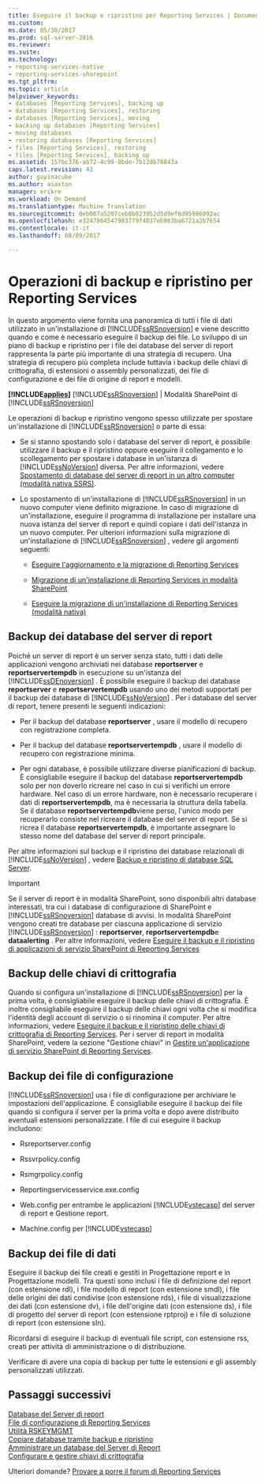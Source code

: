 ```yaml
---
title: Eseguire il backup e ripristino per Reporting Services | Documenti Microsoft
ms.custom: 
ms.date: 05/30/2017
ms.prod: sql-server-2016
ms.reviewer: 
ms.suite: 
ms.technology:
- reporting-services-native
- reporting-services-sharepoint
ms.tgt_pltfrm: 
ms.topic: article
helpviewer_keywords:
- databases [Reporting Services], backing up
- databases [Reporting Services], restoring
- databases [Reporting Services], moving
- backing up databases [Reporting Services]
- moving databases
- restoring databases [Reporting Services]
- files [Reporting Services], restoring
- files [Reporting Services], backing up
ms.assetid: 157bc376-ab72-4c99-8bde-7b12db70843a
caps.latest.revision: 43
author: guyinacube
ms.author: asaxton
manager: erikre
ms.workload: On Demand
ms.translationtype: Machine Translation
ms.sourcegitcommit: 0eb007a5207ceb0b023952d5d9ef6d95986092ac
ms.openlocfilehash: e3247864547983779f4037eb963ba6721a2b7654
ms.contentlocale: it-it
ms.lasthandoff: 08/09/2017

---
```


# <a name="backup-and-restore-operations-for-reporting-services"></a>Operazioni di backup e ripristino per Reporting Services

  In questo argomento viene fornita una panoramica di tutti i file di dati utilizzato in un'installazione di [!INCLUDE[ssRSnoversion](../../includes/ssrsnoversion-md.md)] e viene descritto quando e come è necessario eseguire il backup dei file. Lo sviluppo di un piano di backup e ripristino per i file dei database del server di report rappresenta la parte più importante di una strategia di recupero. Una strategia di recupero più completa include tuttavia i backup delle chiavi di crittografia, di estensioni o assembly personalizzati, dei file di configurazione e dei file di origine di report e modelli.  
  
 **[!INCLUDE[applies](../../includes/applies-md.md)]**  [!INCLUDE[ssRSnoversion](../../includes/ssrsnoversion-md.md)] | Modalità SharePoint di [!INCLUDE[ssRSnoversion](../../includes/ssrsnoversion-md.md)]   
  
 Le operazioni di backup e ripristino vengono spesso utilizzate per spostare un'installazione di [!INCLUDE[ssRSnoversion](../../includes/ssrsnoversion-md.md)] o parte di essa:  
  
-   Se si stanno spostando solo i database del server di report, è possibile utilizzare il backup e il ripristino oppure eseguire il collegamento e lo scollegamento per spostare i database in un'istanza di [!INCLUDE[ssNoVersion](../../includes/ssnoversion-md.md)] diversa. Per altre informazioni, vedere [Spostamento di database del server di report in un altro computer &#40;modalità nativa SSRS&#41;](../../reporting-services/report-server/moving-the-report-server-databases-to-another-computer-ssrs-native-mode.md).  
  
-   Lo spostamento di un'installazione di [!INCLUDE[ssRSnoversion](../../includes/ssrsnoversion-md.md)] in un nuovo computer viene definito migrazione. In caso di migrazione di un'installazione, eseguire il programma di installazione per installare una nuova istanza del server di report e quindi copiare i dati dell'istanza in un nuovo computer. Per ulteriori informazioni sulla migrazione di un'installazione di [!INCLUDE[ssRSnoversion](../../includes/ssrsnoversion-md.md)] , vedere gli argomenti seguenti:  
  
    -   [Eseguire l'aggiornamento e la migrazione di Reporting Services](../../reporting-services/install-windows/upgrade-and-migrate-reporting-services.md)  
  
    -   [Migrazione di un'installazione di Reporting Services in modalità SharePoint](../../reporting-services/install-windows/migrate-a-reporting-services-installation-sharepoint-mode.md)  
  
    -   [Eseguire la migrazione di un'installazione di Reporting Services &#40;modalità nativa&#41;](../../reporting-services/install-windows/migrate-a-reporting-services-installation-native-mode.md)  
  
## <a name="backing-up-the-report-server-databases"></a>Backup dei database del server di report  
 Poiché un server di report è un server senza stato, tutti i dati delle applicazioni vengono archiviati nei database **reportserver** e **reportservertempdb** in esecuzione su un'istanza del [!INCLUDE[ssDEnoversion](../../includes/ssdenoversion-md.md)] . È possibile eseguire il backup dei database **reportserver** e **reportservertempdb** usando uno dei metodi supportati per il backup dei database di [!INCLUDE[ssNoVersion](../../includes/ssnoversion-md.md)] . Per i database del server di report, tenere presenti le seguenti indicazioni:  
  
-   Per il backup del database **reportserver** , usare il modello di recupero con registrazione completa.  
  
-   Per il backup del database **reportservertempdb** , usare il modello di recupero con registrazione minima.  
  
-   Per ogni database, è possibile utilizzare diverse pianificazioni di backup. È consigliabile eseguire il backup del database **reportservertempdb** solo per non doverlo ricreare nel caso in cui si verifichi un errore hardware. Nel caso di un errore hardware, non è necessario recuperare i dati di **reportservertempdb**, ma è necessaria la struttura della tabella. Se il database **reportservertempdb**viene perso, l'unico modo per recuperarlo consiste nel ricreare il database del server di report. Se si ricrea il database **reportservertempdb**, è importante assegnare lo stesso nome del database del server di report principale.  
  
 Per altre informazioni sul backup e il ripristino dei database relazionali di [!INCLUDE[ssNoVersion](../../includes/ssnoversion-md.md)] , vedere [Backup e ripristino di database SQL Server](../../relational-databases/backup-restore/back-up-and-restore-of-sql-server-databases.md).  
  
> [!IMPORTANT]  
>  Se il server di report è in modalità SharePoint, sono disponibili altri database interessati, tra cui i database di configurazione di SharePoint e [!INCLUDE[ssRSnoversion](../../includes/ssrsnoversion-md.md)] database di avvisi. In modalità SharePoint vengono creati tre database per ciascuna applicazione di servizio [!INCLUDE[ssRSnoversion](../../includes/ssrsnoversion-md.md)] : **reportserver**, **reportservertempdb**e **dataalerting** . Per altre informazioni, vedere [Eseguire il backup e il ripristino di applicazioni di servizio SharePoint di Reporting Services](../../reporting-services/report-server-sharepoint/backup-and-restore-reporting-services-sharepoint-service-applications.md)  
  
## <a name="backing-up-the-encryption-keys"></a>Backup delle chiavi di crittografia  
 Quando si configura un'installazione di [!INCLUDE[ssRSnoversion](../../includes/ssrsnoversion-md.md)] per la prima volta, è consigliabile eseguire il backup delle chiavi di crittografia. È inoltre consigliabile eseguire il backup delle chiavi ogni volta che si modifica l'identità degli account di servizio o si rinomina il computer. Per altre informazioni, vedere [Eseguire il backup e il ripristino delle chiavi di crittografia di Reporting Services](../../reporting-services/install-windows/ssrs-encryption-keys-back-up-and-restore-encryption-keys.md). Per i server di report in modalità SharePoint, vedere la sezione "Gestione chiavi" in [Gestire un'applicazione di servizio SharePoint di Reporting Services](../../reporting-services/report-server-sharepoint/manage-a-reporting-services-sharepoint-service-application.md).  
  
## <a name="backing-up-the-configuration-files"></a>Backup dei file di configurazione  
 [!INCLUDE[ssRSnoversion](../../includes/ssrsnoversion-md.md)] usa i file di configurazione per archiviare le impostazioni dell'applicazione. È consigliabile eseguire il backup dei file quando si configura il server per la prima volta e dopo avere distribuito eventuali estensioni personalizzate. I file di cui eseguire il backup includono:  
  
-   Rsreportserver.config  
  
-   Rssvrpolicy.config  
  
-   Rsmgrpolicy.config  
  
-   Reportingservicesservice.exe.config  
  
-   Web.config per entrambe le applicazioni [!INCLUDE[vstecasp](../../includes/vstecasp-md.md)] del server di report e Gestione report.  
  
-   Machine.config per [!INCLUDE[vstecasp](../../includes/vstecasp-md.md)]  
  
## <a name="backing-up-data-files"></a>Backup dei file di dati  
 Eseguire il backup dei file creati e gestiti in Progettazione report e in Progettazione modelli. Tra questi sono inclusi i file di definizione del report (con estensione rdl), i file modello di report (con estensione smdl), i file delle origini dei dati condivise (con estensione rds), i file di visualizzazione dei dati (con estensione dv), i file dell'origine dati (con estensione ds), i file di progetto del server di report (con estensione rptproj) e i file di soluzione di report (con estensione sln).  
  
 Ricordarsi di eseguire il backup di eventuali file script, con estensione rss, creati per attività di amministrazione o di distribuzione.  
  
 Verificare di avere una copia di backup per tutte le estensioni e gli assembly personalizzati utilizzati.  

## <a name="next-steps"></a>Passaggi successivi

[Database del Server di report](../../reporting-services/report-server/report-server-database-ssrs-native-mode.md)   
[File di configurazione di Reporting Services](../../reporting-services/report-server/reporting-services-configuration-files.md)   
[Utilità RSKEYMGMT](../../reporting-services/tools/rskeymgmt-utility-ssrs.md)   
[Copiare database tramite backup e ripristino](../../relational-databases/databases/copy-databases-with-backup-and-restore.md)   
[Amministrare un database del Server di Report](../../reporting-services/report-server/administer-a-report-server-database-ssrs-native-mode.md)   
[Configurare e gestire chiavi di crittografia](../../reporting-services/install-windows/ssrs-encryption-keys-manage-encryption-keys.md)  

Ulteriori domande? [Provare a porre il forum di Reporting Services](http://go.microsoft.com/fwlink/?LinkId=620231)

